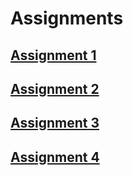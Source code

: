 # Assignments

## [Assignment 1](src\main.ts)
## [Assignment 2](src\main.ts)
## [Assignment 3](ASSIGNMENT_3.md)
## [Assignment 4](src\database\entities)
